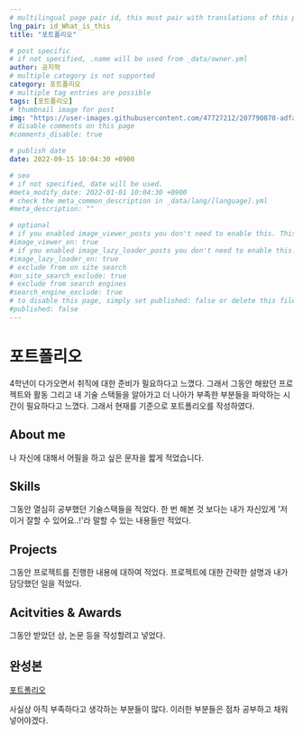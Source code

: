 ```yaml
---
# multilingual page pair id, this must pair with translations of this page. (This name must be unique)
lng_pair: id_What_is_this
title: "포트폴리오"

# post specific
# if not specified, .name will be used from _data/owner.yml
author: 공지혁
# multiple category is not supported
category: 포트폴리오
# multiple tag entries are possible
tags: [포트폴리오]
# thumbnail image for post
img: "https://user-images.githubusercontent.com/47727212/207790870-adfad598-5133-4253-9a41-1999675391a6.png"
# disable comments on this page
#comments_disable: true

# publish date
date: 2022-09-15 10:04:30 +0900

# seo
# if not specified, date will be used.
#meta_modify_date: 2022-01-01 10:04:30 +0900
# check the meta_common_description in _data/lang/[language].yml
#meta_description: ""

# optional
# if you enabled image_viewer_posts you don't need to enable this. This is only if image_viewer_posts = false
#image_viewer_on: true
# if you enabled image_lazy_loader_posts you don't need to enable this. This is only if image_lazy_loader_posts = false
#image_lazy_loader_on: true
# exclude from on site search
#on_site_search_exclude: true
# exclude from search engines
#search_engine_exclude: true
# to disable this page, simply set published: false or delete this file
#published: false
---
```


# 포트폴리오
4학년이 다가오면서 취직에 대한 준비가 필요하다고 느꼈다.
그래서 그동안 해왔던 프로젝트와 활동 그리고 내 기술 스택들을 알아가고 더 나아가 부족한 부분들을 파악하는 시간이 필요하다고 느꼈다. 그래서 현재를 기준으로 포트폴리오를 작성하였다.

## About me
나 자신에 대해서 어필을 하고 싶은 문자을 짧게 적었습니다.

## Skills
그동안 열심히 공부했던 기술스택들을 적었다. 한 번 해본 것 보다는 내가 자신있게 '저 이거 잘할 수 있어요..!'라 말할 수 있는 내용들만 적었다.

## Projects
그동안 프로젝트를 진행한 내용에 대하여 적었다. 프로젝트에 대한 간략한 설명과 내가 담당했던 일을 적었다.

## Acitvities & Awards
그동안 받았던 상, 논문 등을 작성할려고 넣었다.

## 완성본
[포트폴리오](https://kongji82.notion.site/1df384fd74ce486d83c900da734c9e73)

사실상 아직 부족하다고 생각하는 부분들이 많다. 이러한 부분들은 점차 공부하고 채워 넣어야겠다.
